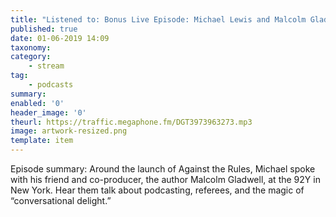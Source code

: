 ```yaml
---
title: "Listened to: Bonus Live Episode: Michael Lewis and Malcolm Gladwell"
published: true
date: 01-06-2019 14:09
taxonomy:
category:
	- stream
tag:
	- podcasts
summary:
enabled: '0'
header_image: '0'
theurl: https://traffic.megaphone.fm/DGT3973963273.mp3
image: artwork-resized.png
template: item
---
```

 
Episode summary: Around the launch of Against the Rules, Michael spoke with his friend and co-producer, the author Malcolm Gladwell, at the 92Y in New York. Hear them talk about podcasting, referees, and the magic of “conversational delight.”
